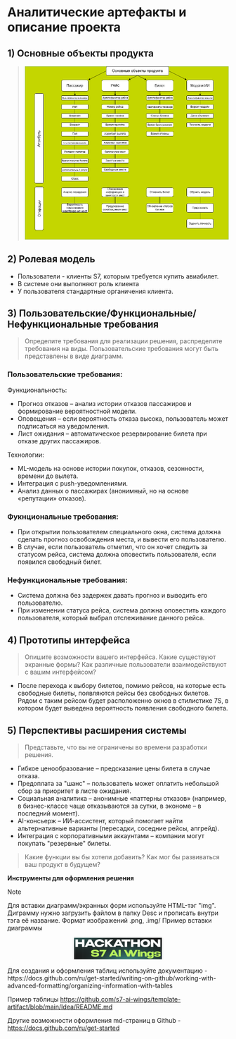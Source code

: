 # Аналитические артефакты и описание проекта

## 1) Основные объекты продукта

><p align="center">
>   <img width="800px" src="Diagramma_1.png" alt="qr"/>
></p>


## 2) Ролевая модель

- Пользователи - клиенты S7, которым требуется купить авиабилет.
- В системе они выполняют роль клиента
- У пользователя стандартные органичения клиента.

## 3) Пользовательские/Функциональные/Нефункциональные требования

>Определите требования для реализации решения, распределите требования на виды. Пользовательские требования могут быть представлены в виде диаграмм.

### Пользовательские требования:
Функциональность:
- Прогноз отказов – анализ истории отказов пассажиров и формирование вероятностной модели.
- Оповещения – если вероятность отказа высока, пользователь может подписаться на уведомления.
- Лист ожидания – автоматическое резервирование билета при отказе других пассажиров.

Технологии:
- ML-модель на основе истории покупок, отказов, сезонности, времени до вылета.
- Интеграция с push-уведомлениями.
- Анализ данных о пассажирах (анонимный, но на основе «репутации» отказов).

### Фукнциональные требования:
- При открытии пользователем специального окна, система должна сделать прогноз освобождения места, и вывести его пользователю.
- В случае, если пользователь отметил, что он хочет следить за статусом рейса, система должна оповестить пользователя, если появился свободный билет.

### Нефункциональные требования:
- Система должна без задержек давать прогноз и выводить его пользователю.
- При изменении статуса рейса, система должна оповестить каждого пользователя, который выбрал отслеживание данного рейса.
   
## 4) Прототипы интерфейса
>Опишите возможности вашего интерфейса. Какие существуют экранные формы? Как различные пользователи взаимодействуют с вашим интерфейсом?

- После перехода к выбору билетов, помимо рейсов, на которые есть свободные билеты, появляются рейсы без свободных билетов. Рядом с таким рейсом будет расположенно окнов в стилистике 7S, в котором будет выведена вероятность появления свободного билета.

## 5) Перспективы расширения системы

>Представьте, что вы не ограничены во времени разработки решения.

- Гибкое ценообразование – предсказание цены билета в случае отказа.
- Предоплата за "шанс" – пользователь может оплатить небольшой сбор за приоритет в листе ожидания.
- Социальная аналитика – анонимные «паттерны отказов» (например, в бизнес-классе чаще отказываются за сутки, в экономе – в последний момент).
- AI-консьерж – ИИ-ассистент, который помогает найти альтернативные варианты (пересадки, соседние рейсы, апгрейд).
- Интеграция с корпоративными аккаунтами – компании могут покупать "резервные" билеты.

>Какие функции вы бы хотели добавить? Как мог бы развиваться ваш продукт в будущем?



**Инструменты для оформления решения**
> [!NOTE]
> Для вставки диаграмм/экранных форм используйте HTML-тэг "img". Диграмму нужно загрузить файлом в папку Desc и прописать внутри тэга её название. Формат изображений .png, .img/
> Пример вставки диаграммы
><p align="center">
>   <img width="200px" src="img.png" alt="qr"/>
></p>
> Для создания и оформления таблиц используйте документацию - https://docs.github.com/ru/get-started/writing-on-github/working-with-advanced-formatting/organizing-information-with-tables
>
> Пример таблицы https://github.com/s7-ai-wings/template-artifact/blob/main/Idea/README.md
>
>  Другие возможности оформления md-страниц в Github - https://docs.github.com/ru/get-started





